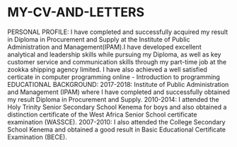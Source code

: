 # MY-CV-AND-LETTERS
PERSONAL PROFILE: I have completed and successfully acquired my result in  Diploma in  Procurement and Supply at the Institute of Public Administration and Management(IPAM).I have developed excellent analytical and leadership skills while pursuing my Diploma, as well as key customer service and communication skills through my part-time job at the zookka shipping agency limited. I have also achieved a well satisfied  certicate in computer programming online - Introduction to programming EDUCATIONAL BACKGROUND: 2017-2018: Institute of Public Administration and Management (IPAM) where I have completed and successfully obtained my result  Diploma in Procurement and Supply. 2010-2014: I attended the Holy Trinity Senior Secondary School Kenema for boys and also obtained a distinction certificate of the West Africa Senior School certificate examination (WASSCE).  2007-2010: I also attended the College Secondary School Kenema and obtained a good result in Basic Educational Certificate Examination (BECE).
